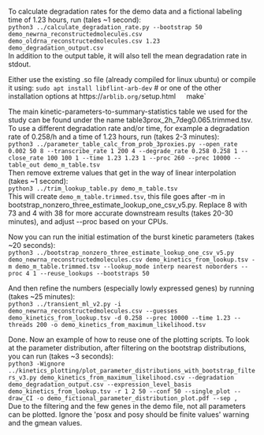 To calculate degradation rates for the demo data and a fictional labeling time of 1.23 hours, run (tales ~1 second):   
`python3 ../calculate_degradation_rate.py --bootstrap 50 demo_newrna_reconstructedmolecules.csv demo_oldrna_reconstructedmolecules.csv 1.23 demo_degradation_output.csv`  
In addition to the output table, it will also tell the mean degradation rate in stdout.  

Either use the existing .so file (already compiled for linux ubuntu) or compile it using:
`sudo apt install libflint-arb-dev`  # or one of the other installation options at https://`arblib.org/`setup.html`  
`make`  

The main kinetic-parameters-to-summary-statistics table we used for the study can be found under the name table3prox_2h_7deg0.065.trimmed.tsv. To use a different degradation rate and/or time, for example a degradation rate of 0.258/h and a time of 1.23 hours, run (takes 2-3 minutes):  
`python3 ../parameter_table_calc_from_prob_3proxies.py --open_rate 0.002 50 8 --transcribe_rate 1 200 4 --degrade_rate 0.258 0.258 1 --close_rate 100 100 1 --time 1.23 1.23 1 --proc 260 --prec 10000 --table_out demo_m_table.tsv`  
Then remove extreme values that get in the way of linear interpolation (takes ~1 second):  
`python3 ../trim_lookup_table.py demo_m_table.tsv`  
This will create `demo_m_table.trimmed.tsv`, this file goes after -m in bootstrap_nonzero_three_estimate_lookup_one_csv_v5.py. Replace 8 with 73 and 4 with 38 for more accurate downstream results (takes 20-30 minutes), and adjust --proc based on your CPUs. 

Now you can run the initial estimation of the burst kinetic parameters (takes ~20 seconds):  
`python3 ../bootstrap_nonzero_three_estimate_lookup_one_csv_v5.py demo_newrna_reconstructedmolecules.csv demo_kinetics_from_lookup.tsv -m demo_m_table.trimmed.tsv --lookup_mode interp nearest noborders --proc 4 1 --reuse_lookups --bootstraps 50`

And then refine the numbers (especially lowly expressed genes) by running (takes ~25 minutes):  
`python3 ../transient_ml_v2.py -i demo_newrna_reconstructedmolecules.csv --guesses demo_kinetics_from_lookup.tsv -d 0.258 --prec 10000 --time 1.23 --threads 200 -o demo_kinetics_from_maximum_likelihood.tsv`

Done. Now an example of how to reuse one of the plotting scripts. To look at the parameter distribution, after filtering on the bootstrap distributions, you can run (takes ~3 seconds):  
`python3 -Wignore ../kinetics_plotting/plot_parameter_distributions_with_bootstrap_filters_v3.py demo_kinetics_from_maximum_likelihood.csv --degradation demo_degradation_output.csv --expression_level_basis demo_kinetics_from_lookup.tsv -r 1 2 50 --conf 50 --single_plot --draw_CI -o demo_fictional_parameter_distribution_plot.pdf --sep ,`  
Due to the filtering and the few genes in the demo file, not all parameters can be plotted. Ignore the 'posx and posy should be finite values' warning and the gmean values.
